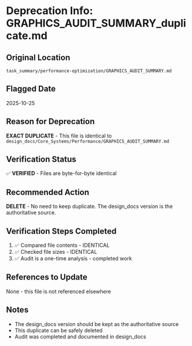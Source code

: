# Deprecation Info: GRAPHICS_AUDIT_SUMMARY_duplicate.md

## Original Location
`task_summary/performance-optimization/GRAPHICS_AUDIT_SUMMARY.md`

## Flagged Date
2025-10-25

## Reason for Deprecation
**EXACT DUPLICATE** - This file is identical to `design_docs/Core_Systems/Performance/GRAPHICS_AUDIT_SUMMARY.md`

## Verification Status
✅ **VERIFIED** - Files are byte-for-byte identical

## Recommended Action
**DELETE** - No need to keep duplicate. The design_docs version is the authoritative source.

## Verification Steps Completed
1. ✅ Compared file contents - IDENTICAL
2. ✅ Checked file sizes - IDENTICAL
3. ✅ Audit is a one-time analysis - completed work

## References to Update
None - this file is not referenced elsewhere

## Notes
- The design_docs version should be kept as the authoritative source
- This duplicate can be safely deleted
- Audit was completed and documented in design_docs
